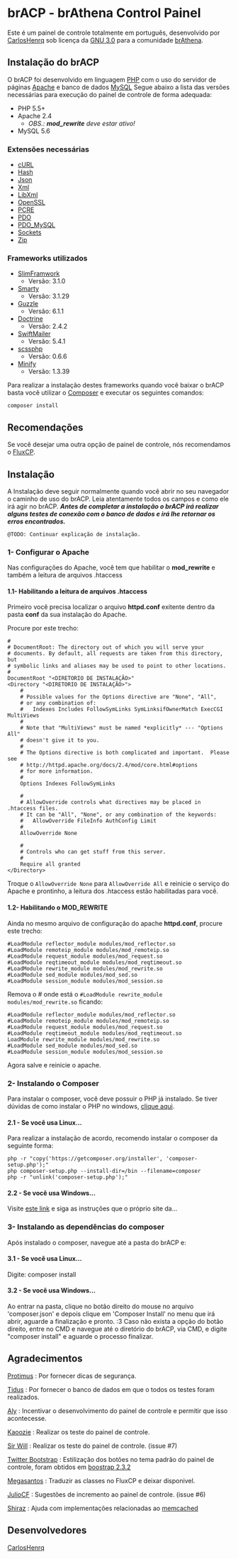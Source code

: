 # brACP - brAthena Control Painel

Este é um painel de controle totalmente em português, desenvolvido por [CarlosHenrq](http://forum.brathena.org/index.php/user/60-carloshenrq/) sob licença da [GNU 3.0](http://www.gnu.org/licenses/gpl.html) para a comunidade [brAthena](http://brathena.org).

## Instalação do brACP

O brACP foi desenvolvido em linguagem [PHP](http://php.net) com o uso do servidor de páginas [Apache](http://www.apache.org) e banco de dados [MySQL](http://mysql.com)
Segue abaixo a lista das versões necessárias para execução do painel de controle de forma adequada:

* PHP 5.5+
* Apache 2.4
  * _OBS.: **mod_rewrite** deve estar ativo!_
* MySQL 5.6

### Extensões necessárias

* [cURL](http://php.net/manual/en/book.curl.php)
* [Hash](http://php.net/manual/en/book.hash.php)
* [Json](http://php.net/manual/en/book.json.php)
* [Xml](http://php.net/manual/en/book.xml.php)
* [LibXml](http://php.net/manual/en/book.libxml.php)
* [OpenSSL](http://php.net/manual/en/book.openssl.php)
* [PCRE](http://php.net/manual/en/book.pcre.php)
* [PDO](http://php.net/manual/en/book.pdo.php)
* [PDO_MySQL](http://php.net/manual/en/ref.pdo-mysql.php)
* [Sockets](http://php.net/manual/en/book.sockets.php)
* [Zip](http://php.net/manual/en/book.zip.php)

### Frameworks utilizados

* [SlimFramwork](http://slimframework.com)
  * Versão: 3.1.0
* [Smarty](http://www.smarty.net/)
  * Versão: 3.1.29
* [Guzzle](http://guzzlephp.org/)
  * Versão: 6.1.1
* [Doctrine](http://www.doctrine-project.org/)
  * Versão: 2.4.2
* [SwiftMailer](http://swiftmailer.org/)
  * Versão: 5.4.1
* [scssphp](http://leafo.net/scssphp/)
  * Versão: 0.6.6
* [Minify](http://www.minifier.org/)
  * Versão: 1.3.39

Para realizar a instalação destes frameworks quando você baixar o brACP basta você utilizar o [Composer](https://getcomposer.org/) e executar os seguintes comandos:

`composer install`

## Recomendações

Se você desejar uma outra opção de painel de controle, nós recomendamos o [FluxCP](https://github.com/HerculesWS/FluxCP).

## Instalação
A Instalação deve seguir normalmente quando você abrir no seu navegador o caminho de uso do brACP. Leia atentamente todos os campos e como ele irá agir no brACP.
**_Antes de completar a instalação o brACP irá realizar alguns testes de conexão com o banco de dados e irá lhe retornar os erros encontrados._**

    @TODO: Continuar explicação de instalação.

### 1- Configurar o Apache
Nas configurações do Apache, você tem que habilitar o **mod_rewrite** e também a leitura de arquivos .htaccess

#### 1.1- Habilitando a leitura de arquivos .htaccess
Primeiro você precisa localizar o arquivo **httpd.conf** exitente dentro da pasta **conf** da sua instalação do Apache.

Procure por este trecho:

    #
    # DocumentRoot: The directory out of which you will serve your
    # documents. By default, all requests are taken from this directory, but
    # symbolic links and aliases may be used to point to other locations.
    #
    DocumentRoot "<DIRETORIO DE INSTALAÇÃO>"
    <Directory "<DIRETORIO DE INSTALAÇÃO>">
        #
        # Possible values for the Options directive are "None", "All",
        # or any combination of:
        #   Indexes Includes FollowSymLinks SymLinksifOwnerMatch ExecCGI MultiViews
        #
        # Note that "MultiViews" must be named *explicitly* --- "Options All"
        # doesn't give it to you.
        #
        # The Options directive is both complicated and important.  Please see
        # http://httpd.apache.org/docs/2.4/mod/core.html#options
        # for more information.
        #
        Options Indexes FollowSymLinks

        #
        # AllowOverride controls what directives may be placed in .htaccess files.
        # It can be "All", "None", or any combination of the keywords:
        #   AllowOverride FileInfo AuthConfig Limit
        #
        AllowOverride None

        #
        # Controls who can get stuff from this server.
        #
        Require all granted
    </Directory>

Troque o `AllowOverride None` para `AllowOverride All` e reinicie o serviço do Apache e prontinho, a leitura dos .htaccess estão habilitadas para você.

#### 1.2- Habilitando o MOD\_REWRITE

Ainda no mesmo arquivo de configuração do apache **httpd.conf**, procure este trecho:

    #LoadModule reflector_module modules/mod_reflector.so
    #LoadModule remoteip_module modules/mod_remoteip.so
    #LoadModule request_module modules/mod_request.so
    #LoadModule reqtimeout_module modules/mod_reqtimeout.so
    #LoadModule rewrite_module modules/mod_rewrite.so
    #LoadModule sed_module modules/mod_sed.so
    #LoadModule session_module modules/mod_session.so

Remova o \# onde está o `#LoadModule rewrite_module modules/mod_rewrite.so` ficando:

    #LoadModule reflector_module modules/mod_reflector.so
    #LoadModule remoteip_module modules/mod_remoteip.so
    #LoadModule request_module modules/mod_request.so
    #LoadModule reqtimeout_module modules/mod_reqtimeout.so
    LoadModule rewrite_module modules/mod_rewrite.so
    #LoadModule sed_module modules/mod_sed.so
    #LoadModule session_module modules/mod_session.so

Agora salve e reinicie o apache.

### 2- Instalando o Composer
Para instalar o composer, você deve possuir o PHP já instalado. Se tiver dúvidas de como instalar o PHP no windows, [clique aqui](http://php.net/manual/pt_BR/install.windows.php).

#### 2.1 - Se você usa Linux...

Para realizar a instalação de acordo, recomendo instalar o composer da seguinte forma:

    php -r "copy('https://getcomposer.org/installer', 'composer-setup.php');"
    php composer-setup.php --install-dir=/bin --filename=composer
    php -r "unlink('composer-setup.php');"

#### 2.2 - Se você usa Windows...

Visite [este link](https://getcomposer.org/download/) e siga as instruções que o próprio site da...

### 3- Instalando as dependências do composer
Após instalado o composer, navegue até a pasta do brACP e:

#### 3.1 - Se você usa Linux...
Digite:
    composer install

#### 3.2 - Se você usa Windows...
Ao entrar na pasta, clique no botão direito do mouse no arquivo 'composer.json' e depois clique em 'Composer Install' no menu que irá abrir, aguarde a finalização e pronto. :3
Caso não exista a opção do botão direito, entre no CMD e navegue até o diretório do brACP, via CMD, e digite "composer install" e aguarde o processo finalizar.

## Agradecimentos

[Protimus](http://forum.brathena.org/index.php/user/1-protimus/) : Por fornecer dicas de segurança.

[Tidus](http://forum.brathena.org/index.php/user/6106-tidus/) : Por fornecer o banco de dados em que o todos os testes foram realizados.

[Aly](http://forum.brathena.org/index.php/user/294-aly/) : Incentivar o desenvolvimento do painel de controle e permitir que isso acontecesse.

[Kaoozie](http://forum.brathena.org/index.php/user/3605-kaoozie/) : Realizar os teste do painel de controle.

[Sir Will](http://forum.brathena.org/index.php/user/18776-sir-will/) : Realizar os teste do painel de controle. (issue #7)

[Twitter Bootstrap](http://getbootstrap.com/) : Estilização dos botões no tema padrão do painel de controle, foram obtidos em [boostrap 2.3.2](http://getbootstrap.com/2.3.2/)

[Megasantos](http://forum.brathena.org/index.php/user/947-jonatas/) : Traduzir as classes no FluxCP e deixar disponivel.

[JulioCF](http://forum.brathena.org/index.php/user/45-juliocf/) : Sugestões de incremento ao painel de controle. (issue #6)

[Shiraz](http://forum.brathena.org/index.php/user/321-shiraz/) : Ajuda com implementações relacionadas ao [memcached](https://memcached.org/)

## Desenvolvedores

[CarlosHenrq](http://forum.brathena.org/index.php/user/60-carloshenrq/)
